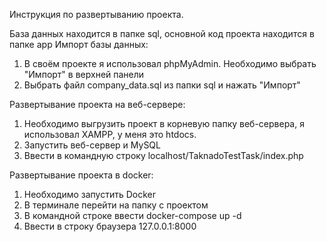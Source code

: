 Инструкция по развертыванию проекта.

База данных находится в папке sql, основной код проекта находится в папке app
Импорт базы данных:
1. В своём проекте я использовал phpMyAdmin. Необходимо выбрать "Импорт" в верхней панели
2. Выбрать файл company_data.sql из папки sql и нажать "Импорт"

Развертывание проекта на веб-сервере:
1. Необходимо выгрузить проект в корневую папку веб-сервера, я использовал XAMPP, у меня это htdocs.
2. Запустить веб-сервер и MySQL
3. Ввести в командную строку localhost/TaknadoTestTask/index.php

Развертывание проекта в docker:
1. Необходимо запустить Docker
2. В терминале перейти на папку с проектом
3. В командной строке ввести docker-compose up -d
4. Ввести в строку браузера 127.0.0.1:8000
